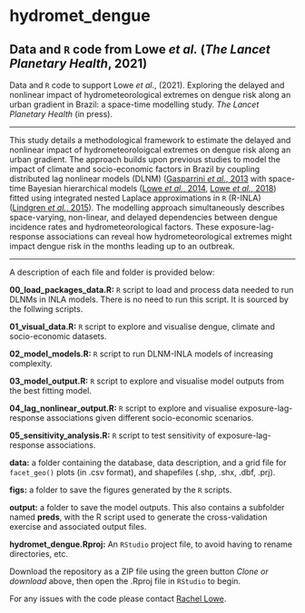 # hydromet_dengue


## Data and `R` code from Lowe *et al.* (*The Lancet Planetary Health*, 2021)

Data and `R` code to support Lowe *et al.*, (2021). Exploring the delayed and nonlinear impact of hydrometeorological extremes on dengue risk along an urban gradient in Brazil: a space-time modelling study. *The Lancet Planetary Health* (in press). 

--------------------------------------------------------------------------------

This study details a methodological framework to estimate the delayed and nonlinear impact of hydrometeoroloigcal extremes on dengue risk along an urban gradient. The approach builds upon previous studies to model the impact of climate and socio-economic factors in Brazil by coupling distributed lag nonlinear models (DLNM) ([Gasparrini *et al.*, 2013](https://doi.org/10.1002/sim.3940) with space-time Bayesian hierarchical models ([Lowe *et al.*, 2014](https://doi.org/10.1016/S1473-3099(14)70781-9), [Lowe *et al.*, 2018](https://doi.org/10.1371/journal.pmed.1002613)) fitted using integrated nested Laplace approximations in `R` (R-INLA) ([Lindgren *et al.*, 2015](https://www.jstatsoft.org/article/view/v063i19)). The modelling approach simultaneously describes space-varying, non-linear, and delayed dependencies between dengue incidence rates and hydrometeorological factors. These exposure-lag-response associations can reveal how hydrometeorological extremes might impact dengue risk in the months leading up to an outbreak. 

--------------------------------------------------------------------------------

A description of each file and folder is provided below:

  **00_load_packages_data.R:** `R` script to load and process data needed to run DLNMs in INLA models. There is no need to run this script. It is sourced by the follwing scripts. 

  **01_visual_data.R:** `R` script to explore and visualise dengue, climate and socio-economic datasets.

  **02_model_models.R:** `R` script to run DLNM-INLA models of increasing complexity.

  **03_model_output.R:** `R` script to explore and visualise model outputs from the best fitting model.

  **04_lag_nonlinear_output.R:** `R` script to explore and visualise exposure-lag-response associations given different socio-economic scenarios.

  **05_sensitivity_analysis.R:** `R` script to test sensitivity of exposure-lag-response associations.
  
  **data:** a folder containing the database, data description, and a grid file for `facet_geo()` plots (in .csv format), and shapefiles (.shp, .shx, .dbf, .prj). 
  
  **figs:** a folder to save the figures generated by the `R` scripts.
  
  **output:** a folder to save the model outputs. This also contains a subfolder named **preds**, with the R script used to generate the cross-validation exercise and associated output files. 
  
  **hydromet_dengue.Rproj:** An `RStudio` project file, to avoid having to rename directories, etc. 

Download the repository as a ZIP file using the green button *Clone or download* above, then open the .Rproj file in `RStudio` to begin. 

For any issues with the code please contact [Rachel Lowe](https://www.lshtm.ac.uk/aboutus/people/lowe.rachel).
